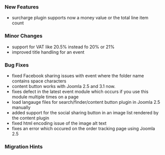 ### New Features

- surcharge plugin supports now a money value or the total line item count

### Minor Changes

- support for VAT like 20.5% instead fo 20% or 21%
- improved title handling for an event

### Bug Fixes

- fixed Facebook sharing issues with event where the folder name contains space characters
- content button works with Joomla 2.5 and 3.1 now. 
- fixes defect in the latest event module which occurs if you use this module multiple times on a page
- load langauge files for search/finder/content button plugin in Joomla 2.5 manually
- added support for the social sharing button in an image list rendered by the content plugin
- fixed html encoding issue of the image alt text
- fixes an error which occured on the order tracking page using Joomla 2.5

### Migration Hints

